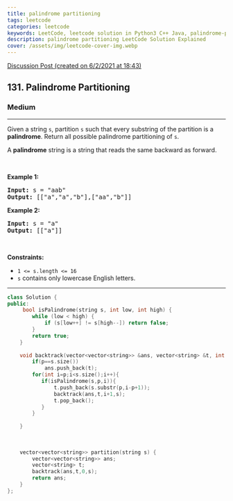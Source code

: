 ```yaml
---
title: palindrome partitioning
tags: leetcode
categories: leetcode
keywords: LeetCode, leetcode solution in Python3 C++ Java, palindrome-partitioning solution
description: palindrome partitioning LeetCode Solution Explained
cover: /assets/img/leetcode-cover-img.webp
---
```



[Discussion Post (created on 6/2/2021 at 18:43)](https://leetcode.com/problems/palindrome-partitioning/discuss/1096101/C%2B%2B-or-Backtracking)  
<h2>131. Palindrome Partitioning</h2><h3>Medium</h3><hr><div><p>Given a string <code>s</code>, partition <code>s</code> such that every substring of the partition is a <strong>palindrome</strong>. Return all possible palindrome partitioning of <code>s</code>.</p>

<p>A <strong>palindrome</strong> string is a string that reads the same backward as forward.</p>

<p>&nbsp;</p>
<p><strong>Example 1:</strong></p>
<pre><strong>Input:</strong> s = "aab"
<strong>Output:</strong> [["a","a","b"],["aa","b"]]
</pre><p><strong>Example 2:</strong></p>
<pre><strong>Input:</strong> s = "a"
<strong>Output:</strong> [["a"]]
</pre>
<p>&nbsp;</p>
<p><strong>Constraints:</strong></p>

<ul>
	<li><code>1 &lt;= s.length &lt;= 16</code></li>
	<li><code>s</code> contains only lowercase English letters.</li>
</ul>
</div>

---




```cpp
class Solution {
public:
     bool isPalindrome(string s, int low, int high) {
        while (low < high) {
            if (s[low++] != s[high--]) return false;
        }
        return true;
    }
    
    void backtrack(vector<vector<string>> &ans, vector<string> &t, int p, string &s){
        if(p==s.size())
            ans.push_back(t);
        for(int i=p;i<s.size();i++){
           if(isPalindrome(s,p,i)){
               t.push_back(s.substr(p,i-p+1));
               backtrack(ans,t,i+1,s);
               t.pop_back();
           }
        }
        
    }
    
    
    
    vector<vector<string>> partition(string s) {
        vector<vector<string>> ans;
        vector<string> t;
        backtrack(ans,t,0,s);
        return ans;
    }
};
```
